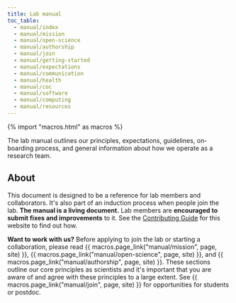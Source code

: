 ```yaml
---
title: Lab manual
toc_table:
  - manual/index
  - manual/mission
  - manual/open-science
  - manual/authorship
  - manual/join
  - manual/getting-started
  - manual/expectations
  - manual/communication
  - manual/health
  - manual/coc
  - manual/software
  - manual/computing
  - manual/resources
---
```


{% import "macros.html" as macros %}

<div class="lead">

The lab manual outlines our principles, expectations, guidelines, on-boarding
process, and general information about how we operate as a research team.

</div>

## About

This document is designed to be a reference for lab members and collaborators.
It's also part of an induction process when people join the lab.
**The manual is a living document.** Lab members are **encouraged to submit
fixes and improvements** to it. See the
[Contributing Guide](https://github.com/compgeolab/website/blob/main/CONTRIBUTING.md)
for this website to find out how.

<div class="callout">

**Want to work with us?**
Before applying to join the lab or starting a collaboration, please
read
{{ macros.page_link("manual/mission", page, site) }},
{{ macros.page_link("manual/open-science", page, site) }}, and
{{ macros.page_link("manual/authorship", page, site) }}.
These sections outline our core principles as scientists and it's important
that you are aware of and agree with these principles to a large extent.
See {{ macros.page_link("manual/join", page, site) }} for opportunities for
students or postdoc.

</div>

